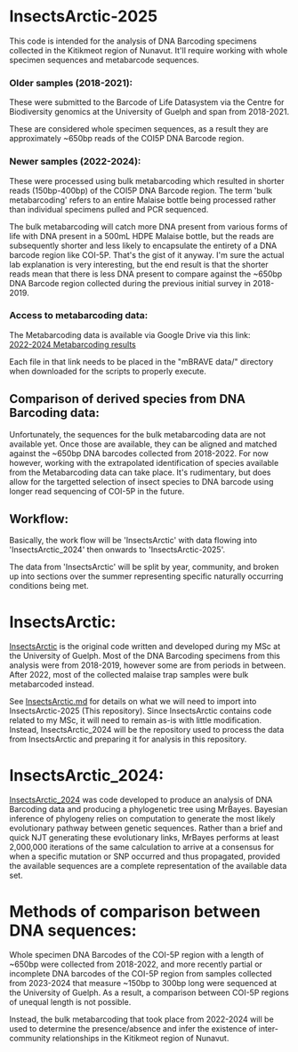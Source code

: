 
# InsectsArctic-2025
This code is intended for the analysis of DNA Barcoding specimens collected in the Kitikmeot region of Nunavut. It'll require working with whole specimen sequences and metabarcode sequences.

### Older samples (2018-2021):
These were submitted to the Barcode of Life Datasystem via the Centre for Biodiversity genomics at the University of Guelph and span from 2018-2021.

These are considered whole specimen sequences, as a result they are approximately ~650bp reads of the COI5P DNA Barcode region.

### Newer samples (2022-2024):
These were processed using bulk metabarcoding which resulted in shorter reads (150bp-400bp) of the COI5P DNA Barcode region. The term 'bulk metabarcoding' refers to an entire Malaise bottle being processed rather than individual specimens pulled and PCR sequenced.

The bulk metabarcoding will catch more DNA present from various forms of life with DNA present in a 500mL HDPE Malaise bottle, but the reads are subsequently shorter and less likely to encapsulate the entirety of a DNA barcode region like COI-5P. That's the gist of it anyway. I'm sure the actual lab explanation is very interesting, but the end result is that the shorter reads mean that there is less DNA present to compare against the ~650bp DNA Barcode region collected during the previous initial survey in 2018-2019.

### Access to metabarcoding data:
The Metabarcoding data is available via Google Drive via this link:\
[2022-2024 Metabarcoding results](https://drive.google.com/drive/folders/1BJ3ADx4dtjJ7CCvT_0YDmxkVAyypIod_?usp=drive_link)

Each file in that link needs to be placed in the "mBRAVE data/" directory when downloaded for the scripts to properly execute.

## Comparison of derived species from DNA Barcoding data:
Unfortunately, the sequences for the bulk metabarcoding data are not available yet. Once those are available, they can be aligned and matched against the ~650bp DNA barcodes collected from 2018-2022. For now however, working with the extrapolated identification of species available from the Metabarcoding data can take place. It's rudimentary, but does allow for the targetted selection of insect species to DNA barcode using longer read sequencing of COI-5P in the future.

## Workflow:
Basically, the work flow will be 'InsectsArctic' with data flowing into 'InsectsArctic_2024' then onwards to 'InsectsArctic-2025'.

The data from 'InsectsArctic' will be split by year, community, and broken up into sections over the summer representing specific naturally occurring conditions being met.

# InsectsArctic:
[InsectsArctic](https://github.com/hominidae/InsectsArctic) is the original code written and developed during my MSc at the University of Guelph. Most of the DNA Barcoding specimens from this analysis were from 2018-2019, however some are from periods in between. After 2022, most of the collected malaise trap samples were bulk metabarcoded instead.

See [InsectsArctic.md](https://github.com/hominidae/InsectsArctic-2025/blob/main/InsectsArctic.md) for details on what we will need to import into InsectsArctic-2025 (This repository). Since InsectsArctic contains code related to my MSc, it will need to remain as-is with little modification. Instead, InsectsArctic_2024 will be the repository used to process the data from InsectsArctic and preparing it for analysis in this repository.

# InsectsArctic_2024:
[InsectsArctic_2024](https://github.com/hominidae/InsectsArctic_2024) was code developed to produce an analysis of DNA Barcoding data and producing a phylogenetic tree using MrBayes. Bayesian inference of phylogeny relies on computation to generate the most likely evolutionary pathway between genetic sequences. Rather than a brief and quick NJT generating these evolutionary links, MrBayes performs at least 2,000,000 iterations of the same calculation to arrive at a consensus for when a specific mutation or SNP occurred and thus propagated, provided the available sequences are a complete representation of the available data set.

# Methods of comparison between DNA sequences:
Whole specimen DNA Barcodes of the COI-5P region with a length of ~650bp were collected from 2018-2022, and more recently partial or incomplete DNA barcodes of the COI-5P region from samples collected from 2023-2024 that measure ~150bp to 300bp long were sequenced at the University of Guelph. As a result, a comparison between COI-5P regions of unequal length is not possible.

Instead, the bulk metabarcoding that took place from 2022-2024 will be used to determine the presence/absence and infer the existence of inter-community relationships in the Kitikmeot region of Nunavut.

